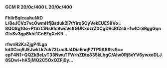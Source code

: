 #### GCM R 20/0c/400 L 20/0c/400
**FhlIrBqlcaahuNtD**<br/>**L/8eJCVz7vcOwmHfjBsduk2l7tYlrq5OyVekEUES8Vo=**<br/>**8QO8g10o+PtSzCiNsRlc9wsVc8GUKxdzrZ0CgDRcRt2sS+fwICrSRggGqnGlvSv3gpBkht1CnEFqXeK9...**<br/><br/>
**rfwnR2KaZjgP4Lga**<br/>**kd3CcqRJEJwkLk7uk73Luc9J4DiaEnqP7TP5KS8tvSc=**<br/>**epF4N1+QQZkBeLvT33NwuTFWrhZDtx835kLhgC/AIw0Rj5eYV6ywxoDLJ8SDwi+hK5jMQ2C5OxOZFj9y...**